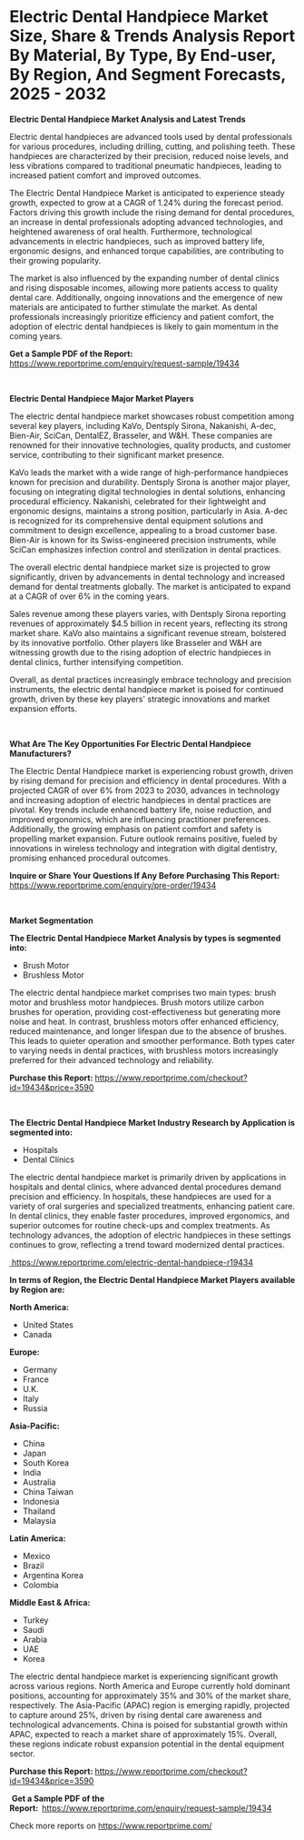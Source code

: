 <p><h1>Electric Dental Handpiece Market Size, Share & Trends Analysis Report By Material, By Type, By End-user, By Region, And Segment Forecasts, 2025 - 2032</h1></p><p><strong>Electric Dental Handpiece Market Analysis and Latest Trends</strong></p>
<p><p>Electric dental handpieces are advanced tools used by dental professionals for various procedures, including drilling, cutting, and polishing teeth. These handpieces are characterized by their precision, reduced noise levels, and less vibrations compared to traditional pneumatic handpieces, leading to increased patient comfort and improved outcomes.</p><p>The Electric Dental Handpiece Market is anticipated to experience steady growth, expected to grow at a CAGR of 1.24% during the forecast period. Factors driving this growth include the rising demand for dental procedures, an increase in dental professionals adopting advanced technologies, and heightened awareness of oral health. Furthermore, technological advancements in electric handpieces, such as improved battery life, ergonomic designs, and enhanced torque capabilities, are contributing to their growing popularity.</p><p>The market is also influenced by the expanding number of dental clinics and rising disposable incomes, allowing more patients access to quality dental care. Additionally, ongoing innovations and the emergence of new materials are anticipated to further stimulate the market. As dental professionals increasingly prioritize efficiency and patient comfort, the adoption of electric dental handpieces is likely to gain momentum in the coming years.</p></p>
<p><strong>Get a Sample PDF of the Report:&nbsp;</strong> <a href="https://www.reportprime.com/enquiry/request-sample/19434?utm_campaign=2634&utm_medium=2&utm_source=Github&utm_content=ia&utm_term=19032025&utm_id=electric-dental-handpiece">https://www.reportprime.com/enquiry/request-sample/19434</a></p>
<p>&nbsp;</p>
<p><strong>Electric Dental Handpiece Major Market Players</strong></p>
<p><p>The electric dental handpiece market showcases robust competition among several key players, including KaVo, Dentsply Sirona, Nakanishi, A-dec, Bien-Air, SciCan, DentalEZ, Brasseler, and W&H. These companies are renowned for their innovative technologies, quality products, and customer service, contributing to their significant market presence.</p><p>KaVo leads the market with a wide range of high-performance handpieces known for precision and durability. Dentsply Sirona is another major player, focusing on integrating digital technologies in dental solutions, enhancing procedural efficiency. Nakanishi, celebrated for their lightweight and ergonomic designs, maintains a strong position, particularly in Asia. A-dec is recognized for its comprehensive dental equipment solutions and commitment to design excellence, appealing to a broad customer base. Bien-Air is known for its Swiss-engineered precision instruments, while SciCan emphasizes infection control and sterilization in dental practices.</p><p>The overall electric dental handpiece market size is projected to grow significantly, driven by advancements in dental technology and increased demand for dental treatments globally. The market is anticipated to expand at a CAGR of over 6% in the coming years.</p><p>Sales revenue among these players varies, with Dentsply Sirona reporting revenues of approximately $4.5 billion in recent years, reflecting its strong market share. KaVo also maintains a significant revenue stream, bolstered by its innovative portfolio. Other players like Brasseler and W&H are witnessing growth due to the rising adoption of electric handpieces in dental clinics, further intensifying competition.</p><p>Overall, as dental practices increasingly embrace technology and precision instruments, the electric dental handpiece market is poised for continued growth, driven by these key players' strategic innovations and market expansion efforts.</p></p>
<p>&nbsp;</p>
<p><strong>What Are The Key Opportunities For Electric Dental Handpiece Manufacturers?</strong></p>
<p><p>The Electric Dental Handpiece market is experiencing robust growth, driven by rising demand for precision and efficiency in dental procedures. With a projected CAGR of over 6% from 2023 to 2030, advances in technology and increasing adoption of electric handpieces in dental practices are pivotal. Key trends include enhanced battery life, noise reduction, and improved ergonomics, which are influencing practitioner preferences. Additionally, the growing emphasis on patient comfort and safety is propelling market expansion. Future outlook remains positive, fueled by innovations in wireless technology and integration with digital dentistry, promising enhanced procedural outcomes.</p></p>
<p><strong>Inquire or Share Your Questions If Any Before Purchasing This Report:</strong> <a href="https://www.reportprime.com/enquiry/pre-order/19434?utm_campaign=2634&utm_medium=2&utm_source=Github&utm_content=ia&utm_term=19032025&utm_id=electric-dental-handpiece">https://www.reportprime.com/enquiry/pre-order/19434</a></p>
<p>&nbsp;</p>
<p><strong>Market Segmentation</strong></p>
<p><strong>The Electric Dental Handpiece Market Analysis by types is segmented into:</strong></p>
<p><ul><li>Brush Motor</li><li>Brushless Motor</li></ul></p>
<p><p>The electric dental handpiece market comprises two main types: brush motor and brushless motor handpieces. Brush motors utilize carbon brushes for operation, providing cost-effectiveness but generating more noise and heat. In contrast, brushless motors offer enhanced efficiency, reduced maintenance, and longer lifespan due to the absence of brushes. This leads to quieter operation and smoother performance. Both types cater to varying needs in dental practices, with brushless motors increasingly preferred for their advanced technology and reliability.</p></p>
<p><strong>Purchase this Report:&nbsp;</strong><a href="https://www.reportprime.com/checkout?id=19434&price=3590&utm_campaign=2634&utm_medium=2&utm_source=Github&utm_content=ia&utm_term=19032025&utm_id=electric-dental-handpiece">https://www.reportprime.com/checkout?id=19434&price=3590</a></p>
<p>&nbsp;</p>
<p><strong>The Electric Dental Handpiece Market Industry Research by Application is segmented into:</strong></p>
<p><ul><li>Hospitals</li><li>Dental Clinics</li></ul></p>
<p><p>The electric dental handpiece market is primarily driven by applications in hospitals and dental clinics, where advanced dental procedures demand precision and efficiency. In hospitals, these handpieces are used for a variety of oral surgeries and specialized treatments, enhancing patient care. In dental clinics, they enable faster procedures, improved ergonomics, and superior outcomes for routine check-ups and complex treatments. As technology advances, the adoption of electric handpieces in these settings continues to grow, reflecting a trend toward modernized dental practices.</p></p>
<p><a href="https://www.reportprime.com/electric-dental-handpiece-r19434?utm_campaign=2634&utm_medium=2&utm_source=Github&utm_content=ia&utm_term=19032025&utm_id=electric-dental-handpiece">&nbsp;https://www.reportprime.com/electric-dental-handpiece-r19434</a></p>
<p><strong>In terms of Region, the Electric Dental Handpiece Market Players available by Region are:</strong></p>
<p>
    <p> <strong> North America: </strong>
        <ul>
            <li>United States</li>
            <li>Canada</li>
        </ul>
        </p> 
    <p> <strong> Europe: </strong>
        <ul>
            <li>Germany</li>
            <li>France</li>
            <li>U.K.</li>
            <li>Italy</li>
            <li>Russia</li>
        </ul>
        </p> 
    <p> <strong> Asia-Pacific: </strong>
        <ul>
            <li>China</li>
            <li>Japan</li>
            <li>South Korea</li>
            <li>India</li>
            <li>Australia</li>
            <li>China Taiwan</li>
            <li>Indonesia</li>
            <li>Thailand</li>
            <li>Malaysia</li>
        </ul>
        </p> 
    <p> <strong> Latin America: </strong>
        <ul>
            <li>Mexico</li>
            <li>Brazil</li>
            <li>Argentina Korea</li>
            <li>Colombia</li>
        </ul>
        </p> 
    <p> <strong> Middle East & Africa: </strong>
        <ul>
            <li>Turkey</li>
            <li>Saudi</li>
            <li>Arabia</li>
            <li>UAE</li>
            <li>Korea</li>
        </ul>
    </p>
    </p>
<p><p>The electric dental handpiece market is experiencing significant growth across various regions. North America and Europe currently hold dominant positions, accounting for approximately 35% and 30% of the market share, respectively. The Asia-Pacific (APAC) region is emerging rapidly, projected to capture around 25%, driven by rising dental care awareness and technological advancements. China is poised for substantial growth within APAC, expected to reach a market share of approximately 15%. Overall, these regions indicate robust expansion potential in the dental equipment sector.</p></p>
<p><strong>Purchase this Report: </strong><a href="https://www.reportprime.com/checkout?id=19434&price=3590&utm_campaign=2634&utm_medium=2&utm_source=Github&utm_content=ia&utm_term=19032025&utm_id=electric-dental-handpiece">https://www.reportprime.com/checkout?id=19434&price=3590</a></p>
<p>&nbsp;<strong>Get a Sample PDF of the Report:&nbsp;&nbsp;</strong><a href="https://www.reportprime.com/enquiry/request-sample/19434?utm_campaign=2634&utm_medium=2&utm_source=Github&utm_content=ia&utm_term=19032025&utm_id=electric-dental-handpiece">https://www.reportprime.com/enquiry/request-sample/19434</a></p>
<p><strong></strong></p>
<p>Check more reports on <a href="https://www.reportprime.com/?utm_campaign=2634&utm_medium=2&utm_source=Github&utm_content=ia&utm_term=19032025&utm_id=electric-dental-handpiece">https://www.reportprime.com/</a></p>
